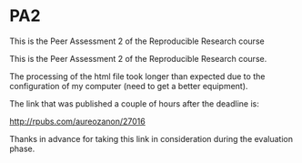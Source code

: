 PA2
===

This is the Peer Assessment 2 of the Reproducible Research course


This is the Peer Assessment 2 of the Reproducible Research course.

The processing of the html file took longer than expected due to the configuration of my computer (need to get a better equipment).

The link that was published a couple of hours after the deadline is:

http://rpubs.com/aureozanon/27016

Thanks in advance for taking this link in consideration during the evaluation phase.
